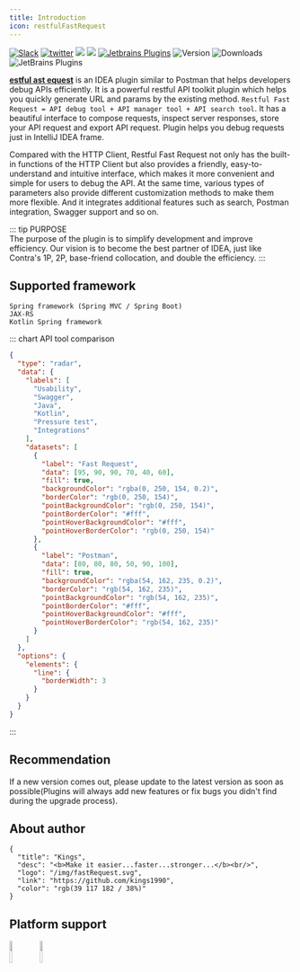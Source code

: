 ```yaml
---
title: Introduction
icon: restfulFastRequest
---
```


[![Slack](https://img.shields.io/static/v1?label=Slack&message=Restful%20Fast%20Request&logo=slack&color=38B580)](https://join.slack.com/t/restfulfastrequest/shared_invite/zt-1we57vum8-TALhTHI2uNmPF2bx1NDyWw)
[![twitter](https://img.shields.io/static/v1?label=Twitter&message=FastRequest666&logo=twitter&color=FC8D34)](https://twitter.com/FastRequest666)
[![](https://badgen.net/badge/Github/fast-request/21D789?icon=github)](https://github.com/dromara/fast-request)
[![](https://img.shields.io/static/v1?label=Gitee&message=fast-request&color=FF318C&logo=gitee)](https://gitee.com/dromara/fast-request)
[![Jetbrains Plugins][plugin-img]][plugin]
![Version](https://img.shields.io/jetbrains/plugin/v/16988?logo=IntelliJ%20IDEA)
![Downloads](https://img.shields.io/jetbrains/plugin/d/16988?color=FE2857) ![JetBrains Plugins](https://img.shields.io/jetbrains/plugin/r/rating/16988)

[**<FontIcon icon="restfulFastRequest" />estful <i class="icon iconfont icon-rfr-f"></i>ast <FontIcon icon="restfulFastRequest" />equest**](https://plugins.jetbrains.com/plugin/16988-fast-request) is an IDEA plugin similar to Postman that helps developers debug APIs efficiently. It is a powerful restful API toolkit plugin which helps you quickly generate URL and params by the existing method.
`Restful Fast Request = API debug tool + API manager tool + API search tool`. It has a beautiful interface to compose requests, inspect server responses, store your API request and export API request. Plugin helps you debug requests just in IntelliJ IDEA frame.

Compared with the HTTP Client, Restful Fast Request not only has the built-in functions of the HTTP Client but also
provides a friendly, easy-to-understand and intuitive interface, which makes it more convenient and simple for users to
debug the API. At the same time, various types of parameters also provide different customization methods to make them
more flexible. And it integrates additional features such as search, Postman integration, Swagger support and so on.

::: tip PURPOSE  
The purpose of the plugin is to simplify development and improve efficiency. Our vision is to become the best partner of IDEA, just like Contra's 1P, 2P, base-friend collocation, and double the efficiency.
:::

## Supported framework

```
Spring framework (Spring MVC / Spring Boot)
JAX-RS
Kotlin Spring framework
```

::: chart API tool comparison

```json
{
  "type": "radar",
  "data": {
    "labels": [
      "Usability",
      "Swagger",
      "Java",
      "Kotlin",
      "Pressure test",
      "Integrations"
    ],
    "datasets": [
      {
        "label": "Fast Request",
        "data": [95, 90, 90, 70, 40, 60],
        "fill": true,
        "backgroundColor": "rgba(0, 250, 154, 0.2)",
        "borderColor": "rgb(0, 250, 154)",
        "pointBackgroundColor": "rgb(0, 250, 154)",
        "pointBorderColor": "#fff",
        "pointHoverBackgroundColor": "#fff",
        "pointHoverBorderColor": "rgb(0, 250, 154)"
      },
      {
        "label": "Postman",
        "data": [80, 80, 80, 50, 90, 100],
        "fill": true,
        "backgroundColor": "rgba(54, 162, 235, 0.2)",
        "borderColor": "rgb(54, 162, 235)",
        "pointBackgroundColor": "rgb(54, 162, 235)",
        "pointBorderColor": "#fff",
        "pointHoverBackgroundColor": "#fff",
        "pointHoverBorderColor": "rgb(54, 162, 235)"
      }
    ]
  },
  "options": {
    "elements": {
      "line": {
        "borderWidth": 3
      }
    }
  }
}
```

:::

## Recommendation

If a new version comes out, please update to the latest version as soon as possible(Plugins will always add new features
or fix bugs you didn't find during the upgrade process).

## About author

```card
{
  "title": "Kings",
  "desc": "<b>Make it easier...faster...stronger...</b><br/>",
  "logo": "/img/fastRequest.svg",
  "link": "https://github.com/kings1990",
  "color": "rgb(39 117 182 / 38%)"
}
```

## Platform support

<a href="https://www.jetbrains.com"><img src="https://resources.jetbrains.com/storage/products/company/brand/logos/jb_beam.svg" width = "10%" /></a>
<a href="https://www.jetbrains.com/idea"><img src="https://resources.jetbrains.com/storage/products/company/brand/logos/IntelliJ_IDEA_icon.svg" width = "10%" /></a>

[plugin]: https://plugins.jetbrains.com/plugin/16988
[plugin-img]: https://img.shields.io/badge/plugin-FastRequest-x.svg?logo=IntelliJ%20IDEA
